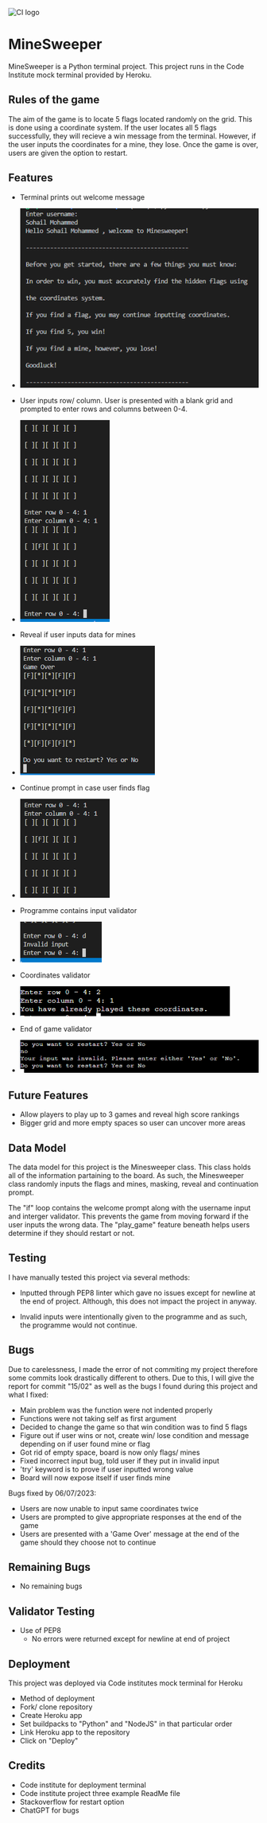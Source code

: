 ![CI logo](https://codeinstitute.s3.amazonaws.com/fullstack/ci_logo_small.png)

# **MineSweeper**

MineSweeper is a Python terminal project. This project runs in the Code Institute mock terminal provided by Heroku.

## **Rules of the game**
The aim of the game is to locate 5 flags located randomly on the grid. This is done using a coordinate system. If the user locates all 5 flags successfully, they will recieve a win message from the terminal. However, if the user inputs the coordinates for a mine, they lose. Once the game is over, users are given the option to restart. 

## **Features**


- Terminal prints out welcome message

- ![ScreenShot](./images/Welcome.png) 

- User inputs row/ column. User is presented with a blank grid and prompted to enter rows and columns between 0-4. 

- ![Screenshot2](./images/input_data.png)

- Reveal if user inputs data for mines

- ![Screenshot3](./images/mines.png)

- Continue prompt in case user finds flag 

- ![Screenshot4](./images/flag_reveal.png)

- Programme contains input validator

- ![Screenshot5](./images/validator.png)

- Coordinates validator

- ![Screenshot6](./images/coordinates_validator.png)

- End of game validator

- ![Screenshot7](./images/endgame_validator.png)

## **Future Features**

- Allow players to play up to 3 games and reveal high score rankings
- Bigger grid and more empty spaces so user can uncover more areas

## **Data Model**

The data model for this project is the Minesweeper class. This class holds all of the information partaining to the board. As such, the Minesweeper class randomly inputs the flags and mines, masking, reveal and continuation prompt.  

The "if" loop contains the welcome prompt along with the username input and interger validator. This prevents the game from moving forward if the user inputs the wrong data. The "play_game" feature beneath helps users determine if they should restart or not. 

## **Testing**

I have manually tested this project via several methods:

- Inputted through PEP8 linter which gave no issues except for newline at the end of project. Although, this does not impact the project in anyway. 

- Invalid inputs were intentionally given to the programme and as such, the programme would not continue. 

## **Bugs**

Due to carelessness, I made the error of not commiting my project therefore some commits look drastically different to others. Due to this, I will give the report for commit "15/02" as well as the bugs I found during this project and what I fixed:

- Main problem was the function were not indented properly
- Functions were not taking self as first argument
- Decided to change the game so that win condition was to find 5 flags
- Figure out if user wins or not, create win/ lose condition and message depending on if user found mine or flag
- Got rid of empty space, board is now only flags/ mines
- Fixed incorrect input bug, told user if they put in invalid input
- 'try' keyword is to prove if user inputted wrong value
- Board will now expose itself if user finds mine

Bugs fixed by 06/07/2023:

- Users are now unable to input same coordinates twice
- Users are prompted to give appropriate responses at the end of the game
- Users are presented with a 'Game Over' message at the end of the game should they choose not to continue

## **Remaining Bugs**

- No remaining bugs 

## **Validator Testing**

- Use of PEP8
  - No errors were returned except for newline at end of project

## **Deployment**

This project was deployed via Code institutes mock terminal for Heroku

- Method of deployment
 - Fork/ clone repository
 - Create Heroku app
 - Set buildpacks to "Python" and "NodeJS" in that particular order
 - Link Heroku app to the repository
 - Click on "Deploy"

## **Credits**

- Code institute for deployment terminal
- Code institute project three example ReadMe file
- Stackoverflow for restart option
- ChatGPT for bugs 













